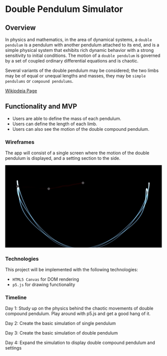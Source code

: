 # Double Pendulum Simulator

## Overview

In physics and mathematics, in the area of dynamical systems, a `double pendulum` is a pendulum with another pendulum attached to its end, and is a simple physical system that exhibits rich dynamic behavior with a strong sensitivity to initial conditions. The motion of a `double pendulum` is governed by a set of coupled ordinary differential equations and is chaotic.

Several variants of the double pendulum may be considered; the two limbs may be of equal or unequal lengths and masses, they may be `simple pendulums` or `compound pendulums`.

[Wikipdeia Page](https://en.wikipedia.org/wiki/Double_pendulum)

## Functionality and MVP

* Users are able to define the mass of each pendulum.
* Users can define the length of each limb.
* Users can also see the motion of the double compound pendulum.

### Wireframes

The app will consist of a single screen where the motion of the double pendulum is displayed, and a setting section to the side.

![GIF](https://github.com/BenjaminT88/double_pendulum/blob/master/assets/images/ezgif.com-video-to-gif.gif?raw=true)

### Technologies

This project will be implemented with the following technologies:

* `HTML5 Canvas` for DOM rendering
* `p5.js` for drawing functionality

### Timeline

Day 1: Study up on the physics behind the chaotic movements of double compound pendulum. Play around with p5.js and get a good hang of it.

Day 2: Create the basic simulation of single pendulum

Day 3: Create the basic simulation of double pendulum

Day 4: Expand the simulation to display double compound pendulum and settings
